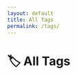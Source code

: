 ```yaml
---
layout: default
title: All Tags
permalink: /tags/
---
```


<h1>🏷 All Tags</h1>
<div id="tag-graph" style="border:1px solid var(--tertiary); height: 600px;"></div>

<script src="https://unpkg.com/vis-network/standalone/umd/vis-network.min.js"></script>
<link href="https://unpkg.com/vis-network/styles/vis-network.css" rel="stylesheet" type="text/css" />

<script>
  const tagCounts = {};
  {% for note in site.notes %}
    {% if note.published != false and note.tags %}
      {% for tag in note.tags %}
        tagCounts["{{ tag }}"] = (tagCounts["{{ tag }}"] || 0) + 1;
      {% endfor %}
    {% endif %}
  {% endfor %}

  const tags = Object.keys(tagCounts);
  const nodes = tags.map(tag => {
    const count = tagCounts[tag];
    const size = Math.min(11, Math.max(5, (count * 1.4) + 3));
    return {
      id: tag,
      label: tag,
      value: size,
      shape: 'dot',
      font: {
        face: 'IBM Plex Mono',
        color: 'var(--darkgray)'
      },
      color: {
        background: 'var(--secondary)',
        border: 'var(--tertiary)',
        highlight: {
          background: 'var(--highlight)',
          border: 'var(--tertiary)'
        }
      }
    };
  });

  const edges = [];
  for (let i = 0; i < tags.length; i++) {
    for (let j = i + 1; j < tags.length; j++) {
      edges.push({
        from: tags[i],
        to: tags[j],
        dashes: true,
        color: {
          color: 'var(--darkgray)',
          highlight: 'var(--darkgray)',
          hover: 'var(--darkgray)',
          opacity: 0.6
        },
        width: 1
      });
    }
  }

  const data = {
    nodes: new vis.DataSet(nodes),
    edges: new vis.DataSet(edges)
  };

  const options = {
    interaction: {
      hover: true,
      dragNodes: true,
      dragView: true
    },
    nodes: {
      borderWidth: 2
    },
    edges: {
      smooth: false
    },
    physics: {
      enabled: true,
      solver: "barnesHut",
      barnesHut: {
        gravitationalConstant: -5000,
        springLength: 120,
        springConstant: 0.04,
        damping: 0.09
      },
      stabilization: false
    }
  };

  const container = document.getElementById('tag-graph');
  const network = new vis.Network(container, data, options);

  // On click, go to the tag page
  network.on("click", function (params) {
    if (params.nodes.length > 0) {
      const tag = params.nodes[0];
      window.location.href = `/tags/${tag}/`;
    }
  });
</script>
